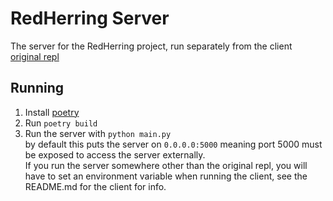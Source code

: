 # RedHerring Server
The server for the RedHerring project, run separately from the client   
[original repl](https://repl.it/@DashL/RedHerringServer)

## Running
1. Install [poetry](https://github.com/python-poetry/poetry)
2. Run `poetry build`
3. Run the server with `python main.py`   
by default this puts the server on `0.0.0.0:5000` meaning port 5000 must be exposed to access the server externally.   
If you run the server somewhere other than the original repl, you will have to set an environment variable when running the client, see the README.md for the client for info.
